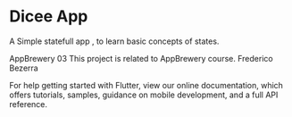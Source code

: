 # Dicee App
A Simple statefull app , to learn basic concepts of states.

AppBrewery 03
This project is related to AppBrewery course. Frederico Bezerra

For help getting started with Flutter, view our online documentation, which offers tutorials, samples, guidance on mobile development, and a full API reference.